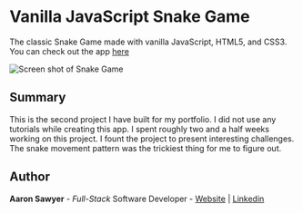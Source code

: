 # Vanilla JavaScript Snake Game
The classic Snake Game made with vanilla JavaScript, HTML5, and CSS3.
You can check out the app [here](https://snakegame.aarondevon.com/)

![Screen shot of Snake Game](https://ch3302files.storage.live.com/y4mefXOmC4PiKjryduO2u_8W0RSZZe_hKG6wVyyAjfKppwmrE8xMtewpgqre01Aev5rI6oWijilinrz12l5gR9mr510X5Z7okm0YDT5L33BhSXbge5v605QPu1J55o2J4wKw9vmtBmdvs50eC7lKCkQJBSdErsCH4jcbcbPIWxNIcDxIdMqERN7hMdCYEPZerYH?width=660&height=630&cropmode=none)

## Summary
This is the second project I have built for my portfolio. I did not use any tutorials while creating this app. I spent roughly two and a half weeks working on this project.
I fount the project to present interesting challenges. The snake movement pattern was the trickiest thing for me to figure out.

## Author
**Aaron Sawyer** - *Full-Stack* Software Developer - [Website](https://www.aarondevon.com/) | [Linkedin](https://www.linkedin.com/in/aarondsawyer/)
